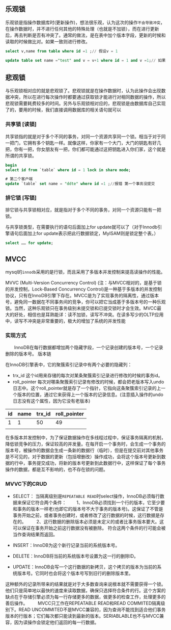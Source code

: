 ## 乐观锁

乐观锁是指操作数据库时(更新操作)，想法很乐观，认为这次的操作`不会导致冲突`，在操作数据时，并不进行任何其他的特殊处理（也就是不加锁），而在进行更新后，再去判断是否有冲突了。通常的做法，是在表中加个版本字段，更新的时候和读取的时候做比对。如果一致则进行修改。

```sql
select v,name from table where id =1 ;// 假设v = 1

update table set name ="test" and v = v+1 where id = 1 and v =1;// 如果v之前有过修改，则此次修改失败。
```

## 悲观锁

与乐观锁相对应的就是悲观锁了。悲观锁就是在操作数据时，认为此操作会出现数据冲突，所以在进行每次操作时都要通过获取锁才能进行对相同数据的操作，所以悲观锁需要耗费较多的时间。另外与乐观锁相对应的，悲观锁是由数据库自己实现了的，要用的时候，我们直接调用数据库的相关语句就可以

### 共享锁 [读锁]

共享锁指的就是对于多个不同的事务，对同一个资源共享同一个锁。相当于对于同一把门，它拥有多个钥匙一样。就像这样，你家有一个大门，大门的钥匙有好几把，你有一把，你女朋友有一把，你们都可能通过这把钥匙进入你们家，这个就是所谓的共享锁。

```sql
begin
select id from `table` where id = 1 lock in share mode;

# 第二个客户端
update `table` set name = "ddte" where id =1 ;//报错 第一个事务没提交
```

### 排它锁 [写锁]

排它锁与共享锁相对应，就是指对于多个不同的事务，对同一个资源只能有一把锁。

与共享锁类型，在需要执行的语句后面加上for update就可以了（对于Innodb引擎语句后面加上for update表示把此行数据锁定，MyISAM则是锁定整个表。）

```sql
select …… for update;
```

## MVCC

mysql的`innodb`采用的是行锁，而且采用了多版本并发控制来提高读操作的性能。

MVVC (Multi-Version Concurrency Control) (注：与MVCC相对的，是基于锁的并发控制，Lock-Based Concurrency Control)是一种基于多版本的并发控制协议，只有在InnoDB引擎下存在。MVCC是为了实现事务的隔离性，通过版本号，避免同一数据在不同事务间的竞争，你可以把它当成基于多版本号的一种乐观锁。当然，这种乐观锁只在事务级别未提交锁和已提交锁时才会生效。MVCC最大的好处，相信也是耳熟能详：读不加锁，读写不冲突。在读多写少的OLTP应用中，读写不冲突是非常重要的，极大的增加了系统的并发性能

### 实现方式

　　InnoDB在每行数据都增加两个隐藏字段，一个记录创建的版本号，一个记录删除的版本号。
版本链

在InnoDB引擎表中，它的聚簇索引记录中有两个必要的隐藏列：

- trx_id
  这个id用来存储的每次对某条聚簇索引记录进行修改的时候的事务id。
- roll_pointer
  每次对哪条聚簇索引记录有修改的时候，都会把老版本写入undo日志中。这个roll_pointer就是存了一个指针，它指向这条聚簇索引记录的上一个版本的位置，通过它来获得上一个版本的记录信息。(注意插入操作的undo日志没有这个属性，因为它没有老版本) 

| id   | name | trx_id | roll_pointer |
| ---- | ---- | ------ | ------------ |
| 1    | 1    | 50     | 49           |
|      |      |        |              |

在多版本并发控制中，为了保证数据操作在多线程过程中，保证事务隔离的机制，降低锁竞争的压力，保证较高的并发量。在每开启一个事务时，会生成一个事务的版本号，被操作的数据会生成一条新的数据行（临时），但是在提交前对其他事务是不可见的，对于数据的更新（包括增删改）操作成功，会将这个版本号更新到数据的行中，事务提交成功，将新的版本号更新到此数据行中，这样保证了每个事务操作的数据，都是互不影响的，也不存在锁的问题。

### MVVC下的CRUD

- SELECT：
  当隔离级别是`REPEATABLE READ`时select操作，InnoDB必须每行数据来保证它符合两个条件：
  　　1、InnoDB必须找到一个行的版本，它至少要和事务的版本一样老(也即它的版本号不大于事务的版本号)。这保证了不管是事务开始之前，或者事务创建时，或者修改了这行数据的时候，这行数据是存在的。
  　　2、这行数据的删除版本必须是未定义的或者比事务版本要大。这可以保证在事务开始之前这行数据没有被删除。
  符合这两个条件的行可能会被当作查询结果而返回。


- INSERT：InnoDB为这个新行记录当前的系统版本号。

- DELETE：InnoDB将当前的系统版本号设置为这一行的删除ID。
- UPDATE：InnoDB会写一个这行数据的新拷贝，这个拷贝的版本为当前的系统版本号。它同时也会将这个版本号写到旧行的删除版本里。

这种额外的记录所带来的结果就是对于大多数查询来说根本就不需要获得一个锁。他们只是简单地以最快的速度来读取数据，确保只选择符合条件的行。这个方案的缺点在于存储引擎必须为每一行存储更多的数据，做更多的检查工作，处理更多的善后操作。
　　MVCC只工作在REPEATABLE READ和READ COMMITED隔离级别下。READ UNCOMMITED不是MVCC兼容的，因为查询不能找到适合他们事务版本的行版本；它们每次都只能读到最新的版本。SERIABLABLE也不与MVCC兼容，因为读操作会锁定他们返回的每一行数据。
